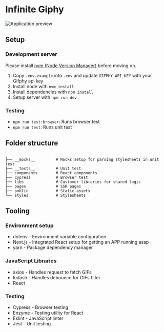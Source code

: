# Infinite Giphy
![Application preview](/preview.gif)

## Setup
### Development server
Please install [nvm (Node Version Manager)](https://github.com/nvm-sh/nvm) before moving on.

1. Copy `.env.example` into `.env` and update `GIFPHY_API_KEY` with your Gifphy api key
2. Install node with `nvm install`
3. Install dependencies with `npm install`
4. Setup server with `npm run dev`

### Testing
- `npm run test:browser`: Runs browser test 
- `npm run test`: Runs unit test

## Folder structure
```
.
├── __mocks__         # Mocks setup for parsing stylesheets in unit test
├── __tests__         # Unit test
├── components        # React components
├── cypress           # Browser test
├── libs              # Customer libraries for shared logic
├── pages             # SSR pages
├── public            # Static assets
└── styles            # Stylesheets
```

## Tooling 
### Environment setup
- dotenv - Environment variable configuration
- Next.js - Integrated React setup for getting an APP running asap
- yarn - Package dependency manager

### JavaScript Libraries
- axios - Handles request to fetch GIFs
- lodash - Handles debounce for GIFs filter
- React

### Testing
- Cypress - Browser testing
- Enzyme - Testing utility for React
- Eslint - JavaScript linter
- Jest - Unit testing
